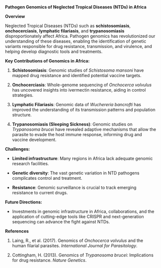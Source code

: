 **Pathogen Genomics of Neglected Tropical Diseases (NTDs) in Africa**

**Overview**

Neglected Tropical Diseases (NTDs) such as **schistosomiasis**, **onchocerciasis**, **lymphatic filariasis**, and **trypanosomiasis** disproportionately affect Africa. Pathogen genomics has revolutionized our understanding of these diseases, enabling the identification of genetic variants responsible for drug resistance, transmission, and virulence, and helping develop diagnostic tools and treatments.

**Key Contributions of Genomics in Africa:**

1. **Schistosomiasis**: Genomic studies of *Schistosoma mansoni* have mapped drug resistance and identified potential vaccine targets.

2. **Onchocerciasis**: Whole-genome sequencing of *Onchocerca volvulus* has uncovered insights into ivermectin resistance, aiding in control strategies.

3. **Lymphatic Filariasis**: Genomic data of *Wuchereria bancrofti* has improved the understanding of its transmission patterns and population structure.

4. **Trypanosomiasis (Sleeping Sickness)**: Genomic studies on *Trypanosoma brucei* have revealed adaptive mechanisms that allow the parasite to evade the host immune response, informing drug and vaccine development.

**Challenges:**

* **Limited infrastructure**: Many regions in Africa lack adequate genomic research facilities.

* **Genetic diversity**: The vast genetic variation in NTD pathogens complicates control and treatment.

* **Resistance**: Genomic surveillance is crucial to track emerging resistance to current drugs.

**Future Directions:**

* Investments in genomic infrastructure in Africa, collaborations, and the application of cutting-edge tools like CRISPR and next-generation sequencing can advance the fight against NTDs.

**References**

1. Laing, R., et al. (2017). Genomics of *Onchocerca volvulus* and the human filarial parasites. *International Journal for Parasitology*.

2. Cottingham, H. (2013). Genomics of *Trypanosoma brucei*: Implications for drug resistance. *Nature Genetics*.

